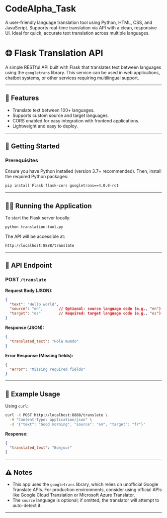 # CodeAlpha_Task
A user-friendly language translation tool using Python, HTML, CSS, and JavaScript. Supports real-time translation via API with a clean, responsive UI. Ideal for quick, accurate text translation across multiple languages.
# 🌐 Flask Translation API

A simple RESTful API built with Flask that translates text between languages using the `googletrans` library. This service can be used in web applications, chatbot systems, or other services requiring multilingual support.

---

## 📌 Features

- Translate text between 100+ languages.
- Supports custom source and target languages.
- CORS enabled for easy integration with frontend applications.
- Lightweight and easy to deploy.

---

## 🚀 Getting Started

### Prerequisites

Ensure you have Python installed (version 3.7+ recommended). Then, install the required Python packages:

```bash
pip install Flask flask-cors googletrans==4.0.0-rc1
```

---

## 🧑‍💻 Running the Application

To start the Flask server locally:

```bash
python translation-tool.py
```

The API will be accessible at:

```
http://localhost:8888/translate
```

---

## 📨 API Endpoint

### **POST** `/translate`

**Request Body (JSON):**

```json
{
  "text": "Hello world",
  "source": "en",       // Optional: source language code (e.g., "en")
  "target": "es"        // Required: target language code (e.g., "es")
}
```

**Response (JSON):**

```json
{
  "translated_text": "Hola mundo"
}
```

**Error Response (Missing fields):**

```json
{
  "error": "Missing required fields"
}
```

---

## 🔧 Example Usage

Using `curl`:

```bash
curl -X POST http://localhost:8888/translate \
  -H "Content-Type: application/json" \
  -d '{"text": "Good morning", "source": "en", "target": "fr"}'
```

**Response:**

```json
{
  "translated_text": "Bonjour"
}
```

---

## ⚠️ Notes

- This app uses the `googletrans` library, which relies on unofficial Google Translate APIs. For production environments, consider using official APIs like Google Cloud Translation or Microsoft Azure Translator.
- The `source` language is optional; if omitted, the translator will attempt to auto-detect it.

---

